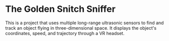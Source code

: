 # The Golden Snitch Sniffer
This is a project that uses multiple long-range ultrasonic sensors to find and track 
  an object flying in three-dimensional space. It displays the object's coordinates, 
  speed, and trajectory through a VR headset.
